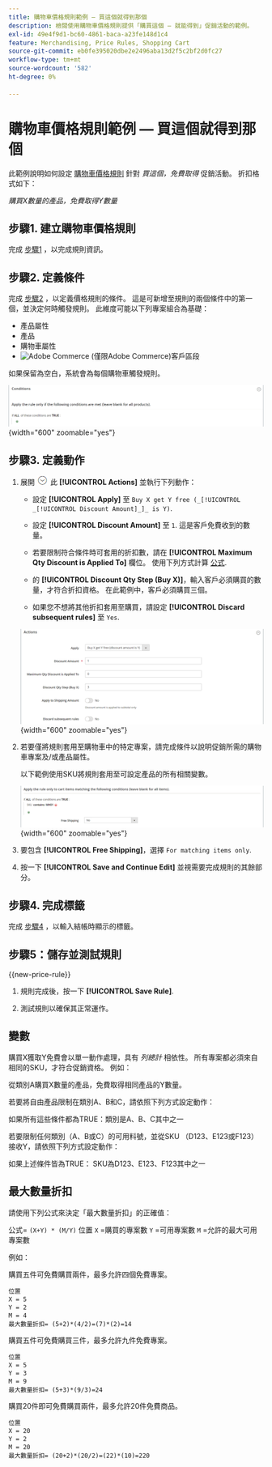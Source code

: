 ```yaml
---
title: 購物車價格規則範例 — 買這個就得到那個
description: 檢閱使用購物車價格規則提供「購買這個 — 就能得到」促銷活動的範例。
exl-id: 49e4f9d1-bc60-4861-baca-a23fe148d1c4
feature: Merchandising, Price Rules, Shopping Cart
source-git-commit: eb0fe395020dbe2e2496aba13d2f5c2bf2d0fc27
workflow-type: tm+mt
source-wordcount: '582'
ht-degree: 0%

---
```


# 購物車價格規則範例 — 買這個就得到那個

此範例說明如何設定 [購物車價格規則](price-rules-cart.md) 針對 _買這個，免費取得_ 促銷活動。 折扣格式如下：

_購買X數量的產品，免費取得Y數量_

## 步驟1. 建立購物車價格規則

完成 [步驟1](price-rules-cart.md) ，以完成規則資訊。

## 步驟2. 定義條件

完成 [步驟2](price-rules-cart.md) ，以定義價格規則的條件。 這是可新增至規則的兩個條件中的第一個，並決定何時觸發規則。 此維度可能以下列專案組合為基礎：

- 產品屬性
- 產品
- 購物車屬性
- ![Adobe Commerce](../assets/adobe-logo.svg) (僅限Adobe Commerce)客戶區段

如果保留為空白，系統會為每個購物車觸發規則。

![購物車價格規則 — 條件](./assets/buy-x-get-y-condition-default.png){width="600" zoomable="yes"}

## 步驟3. 定義動作

1. 展開 ![展開選擇器](../assets/icon-display-expand.png) 此 **[!UICONTROL Actions]** 並執行下列動作：

   - 設定 **[!UICONTROL Apply]** 至 `Buy X get Y free (_[!UICONTROL _[!UICONTROL Discount Amount]_]_ is Y)`.

   - 設定 **[!UICONTROL Discount Amount]** 至 `1`. 這是客戶免費收到的數量。

   - 若要限制符合條件時可套用的折扣數，請在 **[!UICONTROL Maximum Qty Discount is Applied To]** 欄位。 使用下列方式計算 [公式](#maximum-quantity-discount).

   - 的 **[!UICONTROL Discount Qty Step (Buy X)]**，輸入客戶必須購買的數量，才符合折扣資格。 在此範例中，客戶必須購買三個。

   - 如果您不想將其他折扣套用至購買，請設定 **[!UICONTROL Discard subsequent rules]** 至 `Yes`.

   ![購物車價格規則 — 購買3得到1免費](./assets/buy-3-get-1-actions.png){width="600" zoomable="yes"}

1. 若要僅將規則套用至購物車中的特定專案，請完成條件以說明促銷所需的購物車專案及/或產品屬性。

   以下範例使用SKU將規則套用至可設定產品的所有相關變數。

   ![購物車價格規則 — 購物車專案的條件](./assets/buy-3-get-1-actions-condition.png){width="600" zoomable="yes"}

1. 要包含 **[!UICONTROL Free Shipping]**，選擇 `For matching items only`.

1. 按一下 **[!UICONTROL Save and Continue Edit]** 並視需要完成規則的其餘部分。

## 步驟4. 完成標籤

完成 [步驟4](price-rules-cart.md) ，以輸入結帳時顯示的標籤。

## 步驟5：儲存並測試規則

{{new-price-rule}}

1. 規則完成後，按一下 **[!UICONTROL Save Rule]**.

1. 測試規則以確保其正常運作。

## 變數

購買X獲取Y免費會以單一動作處理，具有 _列總計_ 相依性。 所有專案都必須來自相同的SKU，才符合促銷資格。 例如：

從類別A購買X數量的產品，免費取得相同產品的Y數量。

若要將自由產品限制在類別A、B和C，請依照下列方式設定動作：

如果所有這些條件都為TRUE：類別是A、B、C其中之一

若要限制任何類別（A、B或C）的可用料號，並從SKU （D123、E123或F123）接收Y，請依照下列方式設定動作：

如果上述條件皆為TRUE： SKU為D123、E123、F123其中之一

## 最大數量折扣

請使用下列公式來決定「最大數量折扣」的正確值：

公式= `(X+Y) * (M/Y)`
位置
`X` =購買的專案數
`Y` =可用專案數
`M` =允許的最大可用專案數

例如：

購買五件可免費購買兩件，最多允許四個免費專案。

    位置
    X = 5
    Y = 2
    M = 4
    最大數量折扣= (5+2)*(4/2)=(7)*(2)=14

購買五件可免費購買三件，最多允許九件免費專案。

    位置
    X = 5
    Y = 3
    M = 9
    最大數量折扣= (5+3)*(9/3)=24

購買20件即可免費購買兩件，最多允許20件免費商品。

    位置
    X = 20
    Y = 2
    M = 20
    最大數量折扣= (20+2)*(20/2)=(22)*(10)=220
